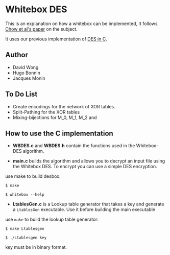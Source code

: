 Whitebox DES
============

This is an explanation on how a whitebox can be implemented,
It follows [Chow et al's paper][1] on the subject.

It uses our previous implementation of [DES in C][2].

[1]: http://www.scs.carleton.ca/%7Epaulv/papers/whitedes1.ps
[2]: https://github.com/mimoo/DES


Author
------

* David Wong
* Hugo Bonnin
* Jacques Monin
 
To Do List
----------

* Create encodings for the network of XOR tables.
* Split-Pathing for the XOR tables
* Mixing-bijections for M_0, M_1, M_2 and

How to use the C implementation
-------------------------------

* **WBDES.c** and **WBDES.h** contain the functions used in the Whitebox-DES algorithm.

* **main.c** builds the algorithm and allows you to decrypt an input file using the Whitebox DES. To encrypt you can use a simple DES encryption.

use make to build desbox.

    $ make
    
    $ whitebox --help

* **LtablesGen.c** is a Lookup table generator that takes a key and generate a `LtablesGen` executable. Use it before building the main executable

use `make` to build the lookup table generator:

    $ make Ltablesgen

    $ ./Ltablesgen key

key must be in binary format.
